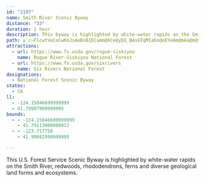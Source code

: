 ```yaml
---
id: "2197"
name: Smith River Scenic Byway
distance: "33"
duration: 1 hour
description: This byway is highlighted by white-water rapids on the Smith River, redwoods, rhododendrons, ferns and diverse geological land forms and ecosystems.
path: y`c~FlcwtVeCoCwKmJsAeBsB{D[aAm@kCe@yDI_BAsGTqMIaDo@eEYeAm@mAa@m@sAeAc@s@sCsGeMuRi@sAK_AEeAJeA^sAbAaBHm@UwB@aAX_AlBuBTe@H_@IcAY_@UMy@BuFtDeBX]Ao@Yk@q@a@sAG{FIcA_B{DOk@E_AJyBlAcDhAmAN]JWBaAKy@mAsCCmBXsDMeAOe@aAmBOq@I}@RqCGy@o@aE?e@H_AxAyCReAp@{BjCkCTu@Bk@Is@]m@yBiBoA}Ac@qA[{AU}CGmBFoHc@eGGmCH}R[_c@HmBj@_KRyB^aCxFqUjCsJnB{EpG_M|EuIx@aAt@e@|Aa@jAEvBXrAl@bC`BbEdG|@z@xBlAnBv@t@L`FP~AKh@GhAk@|BeBrEwGlEsH|BsCx@yArByFp@{DxNa`BToEUgCm@_Do@{Au@q@_AS}AWuAAwBXeC`A{GFeBAcAQmCu@iAe@ePmIqA{@eBoBm@iAaB}EiA{Bs@aAiAiAsBgAcCo@cFi@}B?gFb@_AQkBgAm@}@Ys@aB{GKy@?s@ByHC_B_@sC_A{BcBqByAs@aGm@yBDyAPy@KcGsEcAeB}BgGeAuEYqBs@oCo@kBSWmI}Ho@_@gAWcHs@w@WaCaBcAuAkAqCq@gCc@}DQaEs@gBi@g@oAEkFXy@ZkBrAi@PyAPyReBmA?i@Ps@d@Ud@OlAO~CK`@i@zAi@x@i@d@oAr@sAd@eHrByHfBcAJcEBqGWsB[mAc@uA{@s@}@{@{BSkBEoBDeAh@mDhAwFNaCI_By@iGKqB?yAn@iOUmCWaA[w@cAyAoAaAeGkBkEGcBk@u@m@q@_Be@eC_@aHMeGRsCh@{CrBsFx@iEn@yGPyEf@iGDgDUwBm@qBwA}DaAeDk@uDM_DX{KJyB|@iIlByKd@aFJwBAs\IsCu@gIaAuFsIe`@c@kCu@uHSwC[iKGox@LsB^iChPys@fGs\bAqEp@{BrAuCvJkOhBoEl@sBl@eD`CiQp@aGJuBBcDOiFYkCcAiFy@iCkKmWiA_CuSwZwBaEoAgD}BmJo@kEwEue@_@qC}@{Ca@eAsAqBmEaFo@_A}@}B[_Am@mDIcAa@qOIkA_@{B]kAk@sAsFmL}AiE{BqIu@aEyBuTSiDQeJ_@mDc@uBo@gBiAwBoNiP}@gBu@gCqJkr@KoDCiUUeCWgAaA{CgGmKcAgCm@cC{BkMqDgKuAqEy@cBi@o@qDuC[g@YiA[wDDqCNqAnB}Hr@_BhBsFTgAE_Do@wAo@g@wTaMoAYsBOmCNwBKyE{AuAmAs@wA_@mBIsACmGFcEMwAoCwR_@qAc@y@wB_BuC_B_@a@cBeDi@_BIyAHoAn@qBbCaDbByAzDw@t@g@tBq@`Ga@rB_@bDgAdAeAjEeIn@iCNgDCyDQsA_@qAsAsCyAoBcBcBYMo@Ai@FcD`CiAPyASsBq@}D_CmBYoQv@iE^g@?o@OoAaAc@q@WaAMw@OcDD_ANeAt@gCJs@GeAg@eAm@SgDX_@E{As@a@EgCLuDh@mBCiA[e@Y}AoAy@aAO_BJaATc@VYvDyAZYb@y@RoCC_Ib@uH?y@O_Am@sA}CyCm@qAMm@Io@?q@XeGCsEUaF]aCoCcNc@kGa@uCeAyBaAeAoAk@mBg@i@m@iCgEe@_C_@}@{AmB_CaE_@s@o@_CoAmHW{FB_Ab@eEI}AUwBOeEi@oJx@{EN_BGuAa@oBi@i@y@FsBv@cCzAm@RaAMc@YyB_Co@wAYiAOqBYs@_@YiAE_@SqA_B[{@UcACeAy@iEcDqFIcALcAN[|@k@~Bk@r@s@ZqBH}AB}BPgBC_@Mq@gA{@_@s@c@gOk@gE}@eC{AyAeAoAkCeF_@aBSgG_@wD_BuEwFaJgDmEuA_AqA_@iB?iEp@cB@{K_@mHuA_BI}EPcBXaHfEgHdCsCf@cAYiDmBmEaD}@WiHSgDSsAWsAs@mAgA{JiQkAy@sCq@w@_@w@eAcBoCwEeDoAm@cCe@{FiD_@_@sAwBc@gA{CgBy@u@}@iBo@cCq@cAc@]q@SkBWiDyBc@CqEFqEm@m@JwAfAy@`@wA?eAm@sB{BaAk@mASmC@m@KoAg@qFyD_BmBeAgBmDsJu@_BkB{B{@y@i@c@cF{B}DuB{JeGaDkCmHgEyDeB{N}HwB_AyAWiMa@eBJiB`@wIfDwHxDqFpBec@fIiDTkDm@uBmAq[uXqHgHmAsBuA{E_@sBYeF_@a]C_BYeC_@uBqHi[yDaOcCaK_@iAeA_CkA}Au@s@e@_@}CyAyOiGcDcAmD_@iFOsSWwDDuA^w@^iG`GwC`ByOrGaC\
attractions:
  - url: https://www.fs.usda.gov/rogue-siskiyou
    name: Rogue River-Siskiyou National Forest
  - url: https://www.fs.usda.gov/sixrivers
    name: Six Rivers National Forest
designations:
  - National Forest Scenic Byway
states:
  - CA
ll:
  - -124.15046699999999
  - 41.79997999999995
bounds:
  - - -124.15046699999999
    - 41.79113000000012
  - - -123.717758
    - 41.99682999999999

---
```


This U.S. Forest Service Scenic Byway is highlighted by white-water rapids on the Smith River, redwoods, rhododendrons, ferns and diverse geological land forms and ecosystems.
